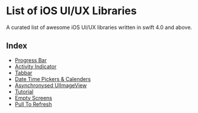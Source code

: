 
List of iOS UI/UX Libraries
==================
A curated list of awesome iOS UI/UX libraries written in swift 4.0 and above.

## Index
* [Progress Bar](Controls/readme_pages/progressbar.md)
* [Activity Indicator](Controls/readme_pages/activity_indicator.md)
* [Tabbar](Controls/readme_pages/tabbar.md)
* [Date Time Pickers & Calenders](Controls/readme_pages/date_time_calendar.md)
* [Asynchronysed UIImageView](Controls/readme_pages/image_view.md)
* [Tutorial](Controls/readme_pages/tutorial.md)
* [Empty Screens](Controls/readme_pages/empty_screens.md)
* [Pull To Refresh](Controls/readme_pages/pull_to_refresh.md)

